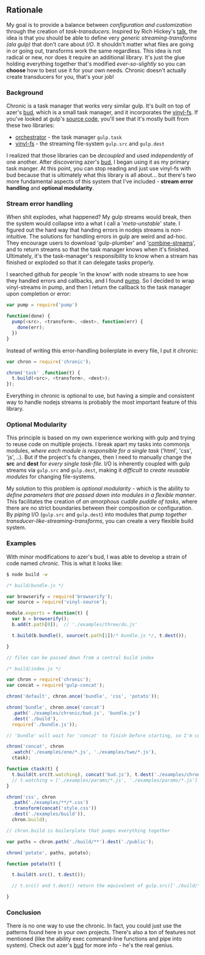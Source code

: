 ## Rationale

My goal is to provide a balance between *configuration and customization* through the creation of *task-transducers*. Inspired by Rich Hickey's [talk](https://www.youtube.com/watch?v=6mTbuzafcII), the idea is that you should be able to define very *generic streaming-transforms (ala gulp)* that don't care about *I/O*. It shouldn't matter what files are going in or going out, transforms work the same regardless. This idea is not radical or new, nor does it require an additional library. It's just the glue holding everything together that's modified *ever-so-slightly* so you can **choose** how to best use it for your own needs. Chronic doesn't actually create transducers for you, that's your job!

### Background

Chronic is a task manager that works very similar gulp. It's built on top of azer's [bud](https://github.com/azer/bud), which is a small task manager, and it incorporates the [vinyl-fs](https://github.com/wearefractal/vinyl-fs). If you've looked at gulp's [source code](https://github.com/gulpjs/gulp/blob/master/index.js), you'll see that it's mostly built from these two libraries: 

* [orchestrator](https://github.com/orchestrator/orchestrator) - the task manager `gulp.task`
* [vinyl-fs](https://github.com/wearefractal/vinyl-fs) - the streaming file-system `gulp.src` and `gulp.dest`

I realized that those libraries can be *decoupled* and used *independently* of one another. After discovering azer's [bud](https://github.com/azer/bud), I began using it as my primary task manger. At this point, you can stop reading and just use vinyl-fs with bud because that is ultimately what this library is all about... but there's two more fundamental aspects of this system that I've included - **stream error handling** and **optional modularity**.

### Stream error handling

When shit explodes, what happened? My gulp streams would break, then the system would collapse into a what I call a '*meta-unstable*' state. I figured out the hard way that handing errors in nodejs streams is non-intuitive. The solutions for handling errors in gulp are weird and ad-hoc. They encourage users to download 'gulp-plumber' and '[combine-streams](https://github.com/gulpjs/gulp/blob/master/docs/recipes/combining-streams-to-handle-errors.md)', and to return streams so that the task manager knows when it's finished. Ultimately, it's the task-manager's responsibility to know when a stream has finished or exploded so that it can delegate tasks properly. 

I searched github for people 'in the know' with node streams to see how they handled errors and callbacks, and I found [pump](https://github.com/mafintosh/pump). So I decided to wrap vinyl-streams in pump, and then I return the callback to the task manager upon completion or error:

```js
var pump = require('pump')

function(done) {
  pump(<src>, <transform>, <dest>, function(err) {
    done(err);
  })
}
```

Instead of writing this error-handling boilerplate in every file, I put it chronic:

```js
var chron = require('chronic');

chron('task' ,function(t) {
  t.build(<src>, <transform>, <dest>);
});
```

 Everything in chronic is optional to use, but having a simple and consistent way to handle nodejs streams is probably the most important feature of this library. 

### Optional Modularity

This principle is based on my own experience working with gulp and trying to reuse code on multiple projects. I break apart my tasks into commonjs modules, *where each module is responsible for a single task* ('html', 'css', 'js', ..). But if the project's fs changes, then I need to manually change the **src** and **dest** for *every single task-file*. I/O is inherently coupled with gulp streams via `gulp.src` and `gulp.dest`, making it *difficult to create reusable modules* for changing file-systems.  

My solution to this problem is *optional modularity* - which is the ability to *define parameters that are passed down into modules in a flexible manner*. This facilitates the creation of *an amorphous cuddle puddle of tasks*, where there are no strict boundaries between their composition or configuration. By *piping* I/O (`gulp.src` and `gulp.dest`) into modules that *pump together transducer-like-streaming-transforms*, you can create a very flexible build system.

### Examples

With minor modifications to azer's bud, I was able to develop a strain of code named *chronic*. This is what it looks like:

```bash
$ node build -w
```

```js
/* build/bundle.js */

var browserify = require('browserify');
var source = require('vinyl-source');

module.exports = function(t) {
  var b = browserify();
  b.add(t.path[0]);  // './examples/three/do.js' 

  t.build(b.bundle(), source(t.path[1])/* bundle.js */, t.dest());

}

// files can be passed down from a central build index

```


```js
/* build/index.js */ 

var chron = require('chronic');
var concat = require('gulp-concat');

chron('default', chron.once('bundle', 'css', 'potato'));

chron('bundle', chron.once('concat')
  .path('./examples/chronic/bud.js', 'bundle.js')
  .dest('./build'),
  require('./bundle.js'));

// 'bundle' will wait for 'concat' to finish before starting, so I'm confident "chronic/bud.js" exists.

chron('concat', chron
  .watch('./examples/one/*.js', './examples/two/*.js'), 
  ctask);

function ctask(t) {
  t.build(t.src(t.watching), concat('bud.js'), t.dest('./examples/chronic'));
  // t.watching = ['./examples/params/*.js', './examples/params/*.js'] 
}

chron('css', chron
  .path('./examples/**/*.css')
  .transform(concat('style.css'))
  .dest('./examples/build')),
  chron.build);

// chron.build is boilerplate that pumps everything together

var paths = chron.path('./build/**').dest('./public');

chron('potato', paths, potato);

function potato(t) {

  t.build(t.src(), t.dest());

  // t.src() and t.dest() return the equivalent of gulp.src(['./build/**']) and gulp.dest('./public'). 

}

```


### Conclusion

There is no one way to use the chronic. In fact, you could just use the patterns found here in your own projects. There's also a ton of features not mentioned (like the ability exec command-line functions and pipe into system). Check out azer's [bud](https://github.com/azer/bud) for more info - he's the real genius. 

